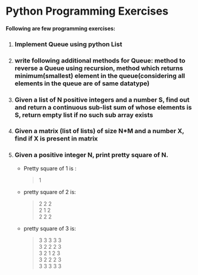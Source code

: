 # Python Programming Exercises
#### Following are few programming exercises:
1. ### Implement Queue using python List
2. ### write following additional methods for Queue: method to reverse a Queue using recursion, method which returns minimum(smallest) element in the queue(considering all elements in the queue are of same datatype)
3. ### Given a list of N positive integers and a number S, find out and return a continuous sub-list sum of whose elements is S, return empty list if no such sub array exists
4. ### Given a matrix (list of lists) of size N*M and a number X, find if X is present in matrix
5. ### Given a positive integer N, print pretty square of N.
    - Pretty square of 1 is : <br>
      > 1<br>

    - pretty square of 2 is: <br>

      > 2 2 2<br>
      2 1 2<br>
      2 2 2<br>
    - pretty square of 3 is: <br>
      > 3 3 3 3 3<br>
      3 2 2 2 3<br>
      3 2 1 2 3<br>
      3 2 2 2 3<br>
      3 3 3 3 3<br>